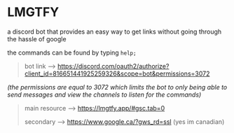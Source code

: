 # LMGTFY

a discord bot that provides an easy way to get links without going through the hassle of google

the commands can be found by typing `help;`

>bot link --> https://discord.com/oauth2/authorize?client_id=816651441925259326&scope=bot&permissions=3072

*(the permissions are equal to 3072 which limits the bot to only being able to send messages and view the channels to listen for the commands)*


>main resource --> https://lmgtfy.app/#gsc.tab=0
>
>secondary --> https://www.google.ca/?gws_rd=ssl (yes im canadian)
